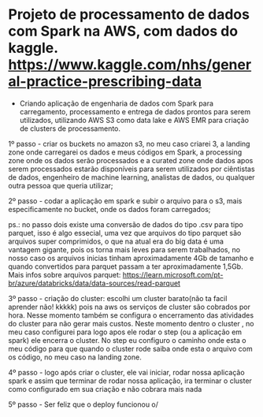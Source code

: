 # Projeto de processamento de dados com Spark na AWS, com dados do kaggle. https://www.kaggle.com/nhs/general-practice-prescribing-data

- Criando aplicação de engenharia de dados com Spark para carregamento, processamento e entrega de dados prontos para serem utilizados, utilizando AWS S3 como data lake e AWS EMR para criação de clusters de processamento. 

1º passo - criar os buckets no amazon s3, no meu caso criarei 3, a landing zone onde carregarei os dados e meus códigos em Spark, a processing zone onde os dados serão processados e a curated zone onde dados apos serem processados estarão disponíveis para serem utilizados por ciêntistas de dados, engenheiro de machine learning, analistas de dados, ou qualquer outra pessoa que queria utilizar;

2º passo - codar a aplicação em spark e subir o arquivo para o s3, mais especificamente no bucket, onde os dados foram carregados;

ps.: no passo dois existe uma conversão de dados do tipo .csv para tipo parquet, isso é algo essecial, uma vez que arquivos do tipo parquet são arquivos super comprimidos, o que na atual era do big data é uma vantagem gigante, pois os torna mais leves para serem trabalhados, no nosso caso os arquivos inicias tinham aproximadamente 4Gb de tamanho e quando convertidos para parquet passam a ter aproximadamente 1,5Gb. Mais infos sobre arquivos parquet: https://learn.microsoft.com/pt-br/azure/databricks/data/data-sources/read-parquet

3º passo - criação do cluster: escolhi um cluster barato(não ta facil aprender não! kkkkk) pois na aws os serviços de cluster são cobrados por hora. Nesse momento também se configura o encerramento das atividades do cluster para não gerar mais custos. Neste momento dentro o cluster , no meu caso configurei para logo apos ele rodar o step (ou a aplicação em spark) ele encerra o cluster. No step eu configuro o caminho onde esta o meu código para que quando o cluster rode saiba onde esta o arquivo com os código, no meu caso na landing zone.

4º passo - logo após criar o cluster, ele vai iniciar, rodar nossa aplicação spark e assim que terminar de rodar nossa aplicação, ira terminar o cluster como configurado em sua criação e não cobrara mais nada

5º passo - Ser feliz que o deploy funcionou o/
